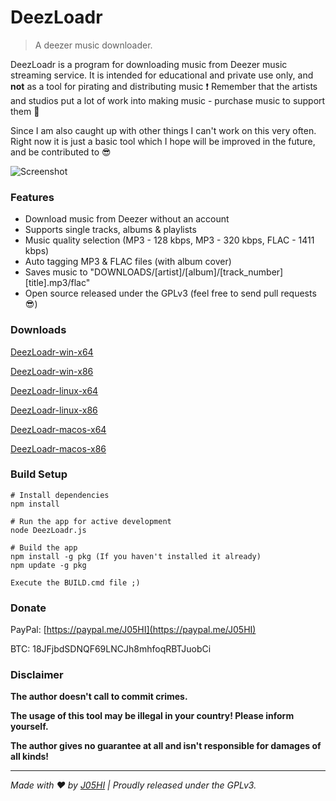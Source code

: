 # DeezLoadr
> A deezer music downloader.

DeezLoadr is a program for downloading music from Deezer music streaming service.
It is intended for educational and private use only, and **not** as a tool for pirating and distributing music :exclamation:
Remember that the artists and studios put a lot of work into making music - purchase music to support them :muscle:

Since I am also caught up with other things I can't work on this very often.
Right now it is just a basic tool which I hope will be improved in the future, and be contributed to :sunglasses:


![Screenshot](https://github.com/J05HI/DeezLoadr/raw/master/Screenshot.png)


### Features

- Download music from Deezer without an account
- Supports single tracks, albums & playlists
- Music quality selection (MP3 - 128 kbps, MP3 - 320 kbps, FLAC - 1411 kbps)
- Auto tagging MP3 & FLAC files (with album cover)
- Saves music to "DOWNLOADS/[artist]/[album]/[track_number] [title].mp3/flac"
- Open source released under the GPLv3 (feel free to send pull requests :sunglasses:)


### Downloads

[DeezLoadr-win-x64](https://github.com/J05HI/DeezLoadr/raw/master/BUILDS/DeezLoadr-win-x64.exe)

[DeezLoadr-win-x86](https://github.com/J05HI/DeezLoadr/raw/master/BUILDS/DeezLoadr-win-x86.exe)

[DeezLoadr-linux-x64](https://github.com/J05HI/DeezLoadr/raw/master/BUILDS/DeezLoadr-linux-x64)

[DeezLoadr-linux-x86](https://github.com/J05HI/DeezLoadr/raw/master/BUILDS/DeezLoadr-linux-x86)

[DeezLoadr-macos-x64](https://github.com/J05HI/DeezLoadr/raw/master/BUILDS/DeezLoadr-macos-x64)

[DeezLoadr-macos-x86](https://github.com/J05HI/DeezLoadr/raw/master/BUILDS/DeezLoadr-macos-x86)


### Build Setup

```
# Install dependencies
npm install

# Run the app for active development
node DeezLoadr.js

# Build the app
npm install -g pkg (If you haven't installed it already)
npm update -g pkg

Execute the BUILD.cmd file ;)
```


### Donate

PayPal: [https://paypal.me/J05HI](https://paypal.me/J05HI)

BTC: 18JFjbdSDNQF69LNCJh8mhfoqRBTJuobCi


### Disclaimer

**The author doesn't call to commit crimes.**

**The usage of this tool may be illegal in your country! Please inform yourself.**

**The author gives no guarantee at all and isn't responsible for damages of all kinds!**


---

_Made with :heart: by [J05HI](https://github.com/J05HI) | Proudly released under the GPLv3._
